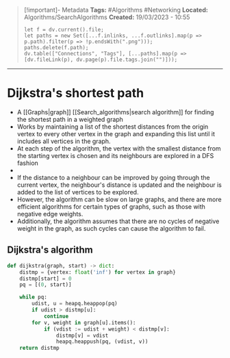 > [!important]- Metadata
> **Tags:** #Algorithms #Networking 
> **Located:** Algorithms/SearchAlgorithms
> **Created:** 19/03/2023 - 10:55
> ```dataviewjs
> let f = dv.current().file;
> let paths = new Set([...f.inlinks, ...f.outlinks].map(p => p.path).filter(p => !p.endsWith(".png")));
> paths.delete(f.path);
> dv.table(["Connections", "Tags"], [...paths].map(p => [dv.fileLink(p), dv.page(p).file.tags.join("")]));
> ```

___
# Dijkstra's shortest path
- A [[Graphs|graph]] [[Search_algorithms|search algorithm]] for finding the shortest path in a weighted graph
-  Works by maintaining a list of the shortest distances from the origin vertex to every other vertex in the graph and  expanding this list until it includes all vertices in the graph.
-   At each step of the algorithm, the vertex with the smallest distance from the starting vertex is chosen and its neighbours are explored in a DFS fashion
- 
-   If the distance to a neighbour can be improved by going through the current vertex, the neighbour's distance is updated and the neighbour is added to the list of vertices to be explored.
-   However, the algorithm can be slow on large graphs, and there are more efficient algorithms for certain types of graphs, such as those with negative edge weights.
-   Additionally, the algorithm assumes that there are no cycles of negative weight in the graph, as such cycles can cause the algorithm to fail.

## Dijkstra's algorithm 
```python
def dijkstra(graph, start) -> dict:
    distmp = {vertex: float('inf') for vertex in graph}
    distmp[start] = 0
    pq = [(0, start)]

    while pq:
        udist, u = heapq.heappop(pq)
        if udist > distmp[u]:
            continue
        for v, weight in graph[u].items():
            if (vdist := udist + weight) < distmp[v]:
                distmp[v] = vdist
                heapq.heappush(pq, (vdist, v))
    return distmp

```